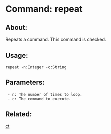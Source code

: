 Command: repeat
====================

About:
--------------------
Repeats a command. This command is checked.

Usage:
--------------------
```
repeat -n:Integer -c:String 
```

Parameters:
--------------------
```
 - n: The number of times to loop.
 - c: The command to execute.

```

Related:
--------------------
[ct](index.md)
